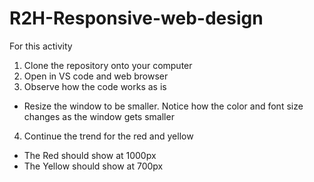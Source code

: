 # R2H-Responsive-web-design
For this activity 
1. Clone the repository onto your computer
2. Open in VS code and web browser
3. Observe how the code works as is

+ Resize the window to be smaller. Notice how the color and font size changes as the window gets smaller

4. Continue the trend for the red and yellow

+ The Red should show at 1000px
+ The Yellow should show at 700px
